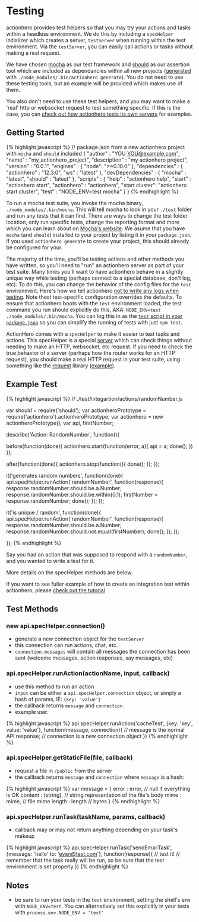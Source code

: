 # Testing

actionhero provides test helpers so that you may try your actions and tasks within a headless environment. We do this by including a `specHelper` initializer which creates a server, `testServer` when running within the test environment.  Via the `testServer`, you can easily call actions or tasks without making a real request.

We have chosen [mocha](http://mochajs.org/) as our test framework and [should](https://github.com/visionmedia/should.js/) as our assertion tool which are included as dependancies within all new projects ([generated](/docs#install-amp-quickstart) with `./node_modules/.bin/actionhero generate`).  You do not need to use these testing tools, but an example will be provided which makes use of them.

You also don't need to use these test helpers, and you may want to make a 'real' http or websocket request to test something specific.  If this is the case, you can [check out how actionhero tests its own servers](https://github.com/evantahler/actionhero/tree/master/test/servers) for examples.

## Getting Started

{% highlight javascript %}
// package.json from a new actionhero project with `mocha` and `should` included
{
  "author"      : "YOU <YOU@example.com>",
  "name"        : "my_actionhero_project",
  "description" : "my actionhero project",
  "version"     : "0.0.1",
  "engines"     : {
    "node": ">=0.10.0"
  },
  "dependencies" : {
    "actionhero" : "12.3.0",
    "ws"         : "latest"
  },
  "devDependencies" : {
    "mocha"  : "latest",
    "should" : "latest"
  },
  "scripts" : {
    "help"         : "actionhero help",
    "start"        : "actionhero start",
    "actionhero"   : "actionhero",
    "start cluster": "actionhero start cluster",
    "test"         : "NODE_ENV=test mocha"
  }
}
{% endhighlight %}

To run a mocha test suite, you invoke the mocha binary, `./node_modules/.bin/mocha`.  This will tell mocha to look in your `./test` folder and run any tests that it can find.  There are ways to change the test folder location, only run specific tests, change the reporting format and more which you can learn about on [Mocha's website](http://mochajs.org/).  We asume that you have `mocha` (and `should`) installed to your project by listing it in your `package.json`.  If you used `actionhero generate` to create your project, this should already be configured for your.

The majority of the time, you'll be testing actions and other methods you have written, so you'll need to "run" an actionhero server as part of your test suite.  Many times you'll want to have actionhero behave in a slightly unique way while testing (perhaps connect to a special database, don't log, etc).  To do this, you can change the behavior of the config files for the `test` environment.  Here's how we tell actionhero [not to write any logs when testing](https://github.com/evantahler/actionhero/blob/master/config/logger.js#L48-L54). Note thest test-specific configuration overrides the defaults.  To ensure that actionhero boots with the `test` environment loaded, the test command you run should explicitly do this, AKA: `NODE_ENV=test ./node_modules/.bin/mocha`.  You can log this in as the [`test` script in your `package.json`](https://github.com/evantahler/actionhero/blob/master/package.json#L63) so you can simplify the running of tests with just `npm test`.

ActionHero comes with a `specHelper` to make it easier to test tasks and actions.  This specHelper is a special [server](/docs/#servers) which can check things without needing to make an HTTP, websocket, etc request.  If you need to check the true behavior of a server (perhaps how the router works for an HTTP request), you should make a real HTTP request in your test suite, using something like the [request](https://github.com/request/request) library ([example](https://github.com/evantahler/actionhero/blob/master/test/servers/web.js#L178-L184)).

## Example Test

{% highlight javascript %}
// ./test/integartion/actions/randomNumber.js

var should = require('should');
var actionheroPrototype = require('actionhero').actionheroPrototype;
var actionhero = new actionheroPrototype();
var api, firstNumber;

describe('Action: RandomNumber', function(){

  before(function(done){
    actionhero.start(function(error, a){
      api = a;
      done();
    })
  });

  after(function(done){
    actionhero.stop(function(){
      done();
    });
  });

  it('generates random numbers', function(done){
    api.specHelper.runAction('randomNumber', function(response){
      response.randomNumber.should.be.a.Number;
      response.randomNumber.should.be.within(0,1);
      firstNumber = response.randomNumber;
      done();
    });
  });

  it('is unique / random', function(done){
    api.specHelper.runAction('randomNumber', function(response){
      response.randomNumber.should.be.a.Number;
      response.randomNumber.should.not.equal(firstNumber);
      done();
    });
  });

});
{% endhighlight %}

Say you had an action that was supposed to respond with a `randomNumber`, and you wanted to write a test for it.  

More details on the specHelper methods are below.

If you want to see fuller example of how to create an integration test within actionhero, please [check out the tutorial](https://github.com/evantahler/actionhero-tutorial#testing)

## Test Methods

### new api.specHelper.connection()
- generate a new connection object for the `testServer`
- this connection can run actions, chat, etc.
- `connection.messages` will contain all messages the connection has been sent (welcome messages, action responses, say messages, etc)

### api.specHelper.runAction(actionName, input, callback)
- use this method to run an action
- `input` can be either a `api.specHelper.connection` object, or simply a hash of params, IE: `{key: 'value'}`
- the callback returns `message` and `connection`.
- example use:

{% highlight javascript %}
api.specHelper.runAction('cacheTest', {key: 'key', value: 'value'}, function(message, connection){
  // message is the normal API response;
  // connection is a new connection object
})
{% endhighlight %}

### api.specHelper.getStaticFile(file, callback)
- request a file in `/public` from the server
- the callback returns `message` and `connection` where `message` is a hash:

{% highlight javascript %}
var message = {
  error    : error,  // null if everything is OK
  content  : (string),  // string representation of the file's body
  mime     : mime,  // file mime
  length   : length  // bytes
}
{% endhighlight %}

### api.specHelper.runTask(taskName, params, callback)
- callback may or may not return anything depending on your task's makeup

{% highlight javascript %}
api.specHelper.runTask('sendEmailTask', {message: 'hello' to: 'evan@test.com'}, function(response){
  // test it!
  // remember that the task really will be run, so be sure that the test environment is set properly
})
{% endhighlight %}

## Notes

- be sure to run your tests in the `test` environment, setting the shell's env with `NODE_ENV=test`.  You can alternatively set this explicitly in your tests with `process.env.NODE_ENV = 'test'`
